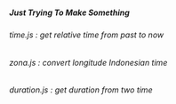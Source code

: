 ##### Just Trying To Make Something

###### time.js : get relative time from past to now

###### zona.js : convert longitude Indonesian time

###### duration.js : get duration from two time